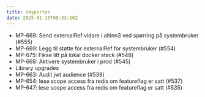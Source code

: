 ```yaml
---
title: skyporten
date: 2025-01-15T08:33:10Z
---
```

- MP-669: Send externalRef vidare i altinn3 ved spørring på systembruker (#555)
- MP-669: Legg til støtte for externalRef for systembruker (#554)
- MP-675: Fikse litt på lokal docker stack (#548)
- MP-668: Aktivere systembruker i prod (#545)
- Library upgrades
- MP-663: Audit jwt audience (#539)
- MP-654: lese scope access fra redis om featureflag er satt (#537)
- MP-647: lese scope access fra redis om featureflag er satt (#535)

